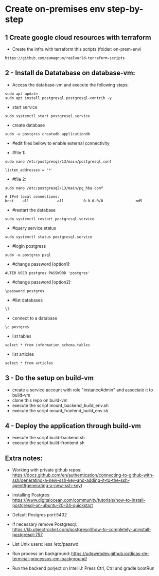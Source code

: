 # Create on-premises env step-by-step

## 1 Create google cloud resources with terraform
* Create the infra with terraform this scripts (folder: on-prem-env)
````
https://github.com/eumagnun/realworld-terraform-scripts
````
## 2 - Install de Datatabase on database-vm:

* Access the database-vm and execute the following steps:
````
sudo apt update
sudo apt install postgresql postgresql-contrib -y
````
* start service
````
sudo systemctl start postgresql.service
````

* create database
````
sudo -u postgres createdb applicationdb
````
* #edit files bellow to enable external connectivity

* #file 1: 
````
sudo nano /etc/postgresql/13/main/postgresql.conf
````
````
listen_addresses = '*'
````

* #file 2: 
````
sudo nano /etc/postgresql/13/main/pg_hba.conf
````
````
# IPv4 local connections:
host    all           	all        	0.0.0.0/0            	md5
````

* #restart the database
````
sudo systemctl restart postgresql.service
````

* #query service status
````
sudo systemctl status postgresql.service
````

* #login postgress
````
sudo -u postgres psql
````

* #change password [option1]:
```
ALTER USER postgres PASSWORD 'postgres'
```
* #change password [option2]:
````
\password postgres
````
* #list databases
```
\l
```
* connect to a database
````
\c postgres
````

* list tables
````
select * from information_schema.tables

````

* list articles
````
select * from articles

````

## 3 - Do the setup on build-vm
* create a service account with role "instanceAdmin" and associate it to build-vm
* clone this repo on build-vm 
* execute the script mount_backend_build_env.sh
* execute the script mount_frontend_build_env.sh

## 4 - Deploy the application through build-vm
* execute the script build-backend.sh
* execute the script build-frontend.sh


## Extra notes:
* Working with private github repos: https://docs.github.com/en/authentication/connecting-to-github-with-ssh/generating-a-new-ssh-key-and-adding-it-to-the-ssh-agent#generating-a-new-ssh-key)

* Installing Postgres: https://www.digitalocean.com/community/tutorials/how-to-install-postgresql-on-ubuntu-20-04-quickstart

* Default Postgres port:5432

* If necessary remove Postgresql: https://kb.objectrocket.com/postgresql/how-to-completely-uninstall-postgresql-757

* List Unix users: less /etc/passwd

* Run process on background: https://udgwebdev.github.io/dicas-de-terminal-processos-em-background/

* Run the backend porject on IntelliJ: Press Ctrl, Ctrl and gradle bootRun
